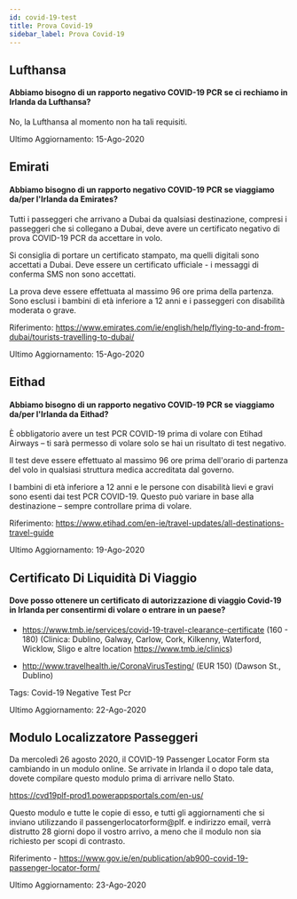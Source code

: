 ```yaml
---
id: covid-19-test
title: Prova Covid-19
sidebar_label: Prova Covid-19
---
```



## Lufthansa

#### **Abbiamo bisogno di un rapporto negativo COVID-19 PCR se ci rechiamo in Irlanda da Lufthansa?**

No, la Lufthansa al momento non ha tali requisiti.

Ultimo Aggiornamento: 15-Ago-2020

## Emirati

#### **Abbiamo bisogno di un rapporto negativo COVID-19 PCR se viaggiamo da/per l'Irlanda da Emirates?**

Tutti i passeggeri che arrivano a Dubai da qualsiasi destinazione, compresi i passeggeri che si collegano a Dubai, deve avere un certificato negativo di prova COVID-19 PCR da accettare in volo.

Si consiglia di portare un certificato stampato, ma quelli digitali sono accettati a Dubai. Deve essere un certificato ufficiale - i messaggi di conferma SMS non sono accettati.

La prova deve essere effettuata al massimo 96 ore prima della partenza. Sono esclusi i bambini di età inferiore a 12 anni e i passeggeri con disabilità moderata o grave.


Riferimento: https://www.emirates.com/ie/english/help/flying-to-and-from-dubai/tourists-travelling-to-dubai/

Ultimo Aggiornamento: 15-Ago-2020

## Eithad

#### **Abbiamo bisogno di un rapporto negativo COVID-19 PCR se viaggiamo da/per l'Irlanda da Eithad?**

È obbligatorio avere un test PCR COVID-19 prima di volare con Etihad Airways – ti sarà permesso di volare solo se hai un risultato di test negativo.

Il test deve essere effettuato al massimo 96 ore prima dell'orario di partenza del volo in qualsiasi struttura medica accreditata dal governo.

I bambini di età inferiore a 12 anni e le persone con disabilità lievi e gravi sono esenti dai test PCR COVID-19. Questo può variare in base alla destinazione – sempre controllare prima di volare.

Riferimento: https://www.etihad.com/en-ie/travel-updates/all-destinations-travel-guide

Ultimo Aggiornamento: 19-Ago-2020

## Certificato Di Liquidità Di Viaggio

#### Dove posso ottenere un certificato di autorizzazione di viaggio Covid-19 in Irlanda per consentirmi di volare o entrare in un paese?

* https://www.tmb.ie/services/covid-19-travel-clearance-certificate (160 - 180) (Clinica: Dublino, Galway, Carlow, Cork, Kilkenny, Waterford, Wicklow, Sligo e altre location https://www.tmb.ie/clinics)

* http://www.travelhealth.ie/CoronaVirusTesting/ (EUR 150) (Dawson St., Dublino)

Tags: Covid-19 Negative Test Pcr

Ultimo Aggiornamento: 22-Ago-2020

## Modulo Localizzatore Passeggeri

Da mercoledì 26 agosto 2020, il COVID-19 Passenger Locator Form sta cambiando in un modulo online. Se arrivate in Irlanda il o dopo tale data, dovete compilare questo modulo prima di arrivare nello Stato.

https://cvd19plf-prod1.powerappsportals.com/en-us/

Questo modulo e tutte le copie di esso, e tutti gli aggiornamenti che si inviano utilizzando il passengerlocatorform@plf. e indirizzo email, verrà distrutto 28 giorni dopo il vostro arrivo, a meno che il modulo non sia richiesto per scopi di contrasto.

Riferimento - https://www.gov.ie/en/publication/ab900-covid-19-passenger-locator-form/

Ultimo Aggiornamento: 23-Ago-2020